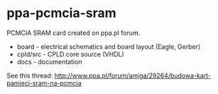 ppa-pcmcia-sram
===============

PCMCIA SRAM card created on ppa.pl forum.

* board - electrical schematics and board layout (Eagle, Gerber)
* cpld/src - CPLD core source (VHDL)
* docs - documentation

See this thread: http://www.ppa.pl/forum/amiga/29264/budowa-kart-pamieci-sram-na-pcmcia


